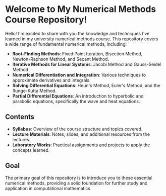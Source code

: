 # Welcome to My Numerical Methods Course Repository!

Hello! I'm excited to share with you the knowledge and techniques I've learned in my university numerical methods course. This repository covers a wide range of fundamental numerical methods, including:

- **Root-Finding Methods**: Fixed Point Iteration, Bisection Method, Newton-Raphson Method, and Secant Method.
- **Iterative Methods for Linear Systems**: Jacobi Method and Gauss-Seidel Method.
- **Numerical Differentiation and Integration**: Various techniques to approximate derivatives and integrals.
- **Solving Differential Equations**: Heun's Method, Euler's Method, and the Runge-Kutta Method.
- **Partial Differential Equations**: An introduction to hyperbolic and parabolic equations, specifically the wave and heat equations.

## Contents
- **Syllabus**: Overview of the course structure and topics covered.
- **Lecture Materials**: Notes, slides, and additional resources from the lectures.
- **Laboratory Works**: Practical assignments and projects to apply the concepts learned.

## Goal
The primary goal of this repository is to introduce you to these essential numerical methods, providing a solid foundation for further study and application in computational mathematics.
